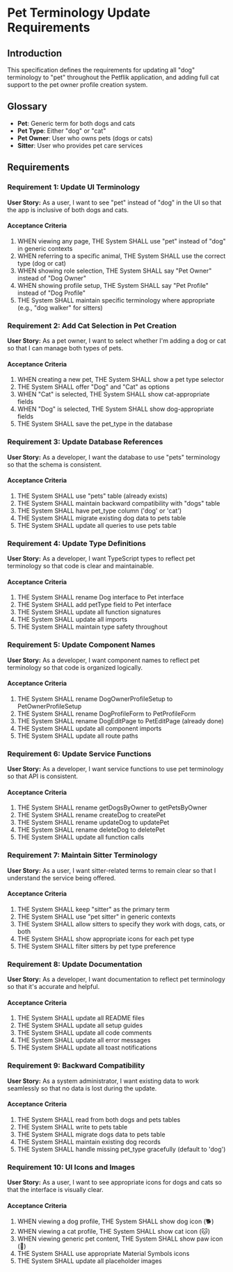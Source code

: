# Pet Terminology Update Requirements

## Introduction

This specification defines the requirements for updating all "dog" terminology to "pet" throughout the Petflik application, and adding full cat support to the pet owner profile creation system.

## Glossary

- **Pet**: Generic term for both dogs and cats
- **Pet Type**: Either "dog" or "cat"
- **Pet Owner**: User who owns pets (dogs or cats)
- **Sitter**: User who provides pet care services

## Requirements

### Requirement 1: Update UI Terminology

**User Story:** As a user, I want to see "pet" instead of "dog" in the UI so that the app is inclusive of both dogs and cats.

#### Acceptance Criteria

1. WHEN viewing any page, THE System SHALL use "pet" instead of "dog" in generic contexts
2. WHEN referring to a specific animal, THE System SHALL use the correct type (dog or cat)
3. WHEN showing role selection, THE System SHALL say "Pet Owner" instead of "Dog Owner"
4. WHEN showing profile setup, THE System SHALL say "Pet Profile" instead of "Dog Profile"
5. THE System SHALL maintain specific terminology where appropriate (e.g., "dog walker" for sitters)

### Requirement 2: Add Cat Selection in Pet Creation

**User Story:** As a pet owner, I want to select whether I'm adding a dog or cat so that I can manage both types of pets.

#### Acceptance Criteria

1. WHEN creating a new pet, THE System SHALL show a pet type selector
2. THE System SHALL offer "Dog" and "Cat" as options
3. WHEN "Cat" is selected, THE System SHALL show cat-appropriate fields
4. WHEN "Dog" is selected, THE System SHALL show dog-appropriate fields
5. THE System SHALL save the pet_type in the database

### Requirement 3: Update Database References

**User Story:** As a developer, I want the database to use "pets" terminology so that the schema is consistent.

#### Acceptance Criteria

1. THE System SHALL use "pets" table (already exists)
2. THE System SHALL maintain backward compatibility with "dogs" table
3. THE System SHALL have pet_type column ('dog' or 'cat')
4. THE System SHALL migrate existing dog data to pets table
5. THE System SHALL update all queries to use pets table

### Requirement 4: Update Type Definitions

**User Story:** As a developer, I want TypeScript types to reflect pet terminology so that code is clear and maintainable.

#### Acceptance Criteria

1. THE System SHALL rename Dog interface to Pet interface
2. THE System SHALL add petType field to Pet interface
3. THE System SHALL update all function signatures
4. THE System SHALL update all imports
5. THE System SHALL maintain type safety throughout

### Requirement 5: Update Component Names

**User Story:** As a developer, I want component names to reflect pet terminology so that code is organized logically.

#### Acceptance Criteria

1. THE System SHALL rename DogOwnerProfileSetup to PetOwnerProfileSetup
2. THE System SHALL rename DogProfileForm to PetProfileForm
3. THE System SHALL rename DogEditPage to PetEditPage (already done)
4. THE System SHALL update all component imports
5. THE System SHALL update all route paths

### Requirement 6: Update Service Functions

**User Story:** As a developer, I want service functions to use pet terminology so that API is consistent.

#### Acceptance Criteria

1. THE System SHALL rename getDogsByOwner to getPetsByOwner
2. THE System SHALL rename createDog to createPet
3. THE System SHALL rename updateDog to updatePet
4. THE System SHALL rename deleteDog to deletePet
5. THE System SHALL update all function calls

### Requirement 7: Maintain Sitter Terminology

**User Story:** As a user, I want sitter-related terms to remain clear so that I understand the service being offered.

#### Acceptance Criteria

1. THE System SHALL keep "sitter" as the primary term
2. THE System SHALL use "pet sitter" in generic contexts
3. THE System SHALL allow sitters to specify they work with dogs, cats, or both
4. THE System SHALL show appropriate icons for each pet type
5. THE System SHALL filter sitters by pet type preference

### Requirement 8: Update Documentation

**User Story:** As a developer, I want documentation to reflect pet terminology so that it's accurate and helpful.

#### Acceptance Criteria

1. THE System SHALL update all README files
2. THE System SHALL update all setup guides
3. THE System SHALL update all code comments
4. THE System SHALL update all error messages
5. THE System SHALL update all toast notifications

### Requirement 9: Backward Compatibility

**User Story:** As a system administrator, I want existing data to work seamlessly so that no data is lost during the update.

#### Acceptance Criteria

1. THE System SHALL read from both dogs and pets tables
2. THE System SHALL write to pets table
3. THE System SHALL migrate dogs data to pets table
4. THE System SHALL maintain existing dog records
5. THE System SHALL handle missing pet_type gracefully (default to 'dog')

### Requirement 10: UI Icons and Images

**User Story:** As a user, I want to see appropriate icons for dogs and cats so that the interface is visually clear.

#### Acceptance Criteria

1. WHEN viewing a dog profile, THE System SHALL show dog icon (🐕)
2. WHEN viewing a cat profile, THE System SHALL show cat icon (🐱)
3. WHEN viewing generic pet content, THE System SHALL show paw icon (🐾)
4. THE System SHALL use appropriate Material Symbols icons
5. THE System SHALL update all placeholder images
